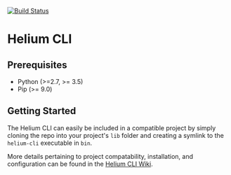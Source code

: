 [![Build Status](https://travis-ci.org/HeliumEdu/heliumcli.svg?branch=master)](https://travis-ci.org/HeliumEdu/heliumcli)


# Helium CLI

## Prerequisites

* Python (>=2.7, >= 3.5)
* Pip (>= 9.0)

## Getting Started

The Helium CLI can easily be included in a compatible project by simply cloning the repo into your project's `lib`
folder and creating a symlink to the `helium-cli` executable in `bin`.

More details pertaining to project compatability, installation, and configuration can be found in the [Helium CLI Wiki](https://github.com/HeliumEdu/heliumcli/wiki).
